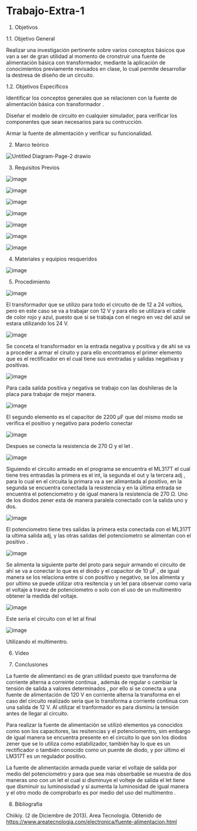 # Trabajo-Extra-1

1. Objetivos

1.1. Objetivo General 

Realizar una investigación pertinente sobre varios conceptos básicos que van a ser de gran utilidad al momento de cronstruir una fuente de alimentación básica con transformador, mediante la aplicación de conocimientos previamente revisados en clase, lo cual permite desarrollar la destresa de diseño de un circuito. 

1.2. Objetivos Específicos

Identificar los conceptos generales que se relacionen con la fuente de alimentación básica con transformador .

Diseñar el modelo de circuito en cualquier simulador, para verificar  los componentes que sean necesarios para su contrucción. 

Armar la fuente de alimentación y verificar su funcionalidad. 

2. Marco teórico 

![Untitled Diagram-Page-2 drawio](https://user-images.githubusercontent.com/94153604/155932296-70c500e7-039b-4157-94aa-3147bb267929.png)

3. Requisitos Previos 

![image](https://user-images.githubusercontent.com/94153604/155932430-4c9c00eb-69d5-48e4-a79f-a32299ba697b.png)

![image](https://user-images.githubusercontent.com/94153604/155932503-b9f7a365-1d2d-474d-bdaf-2d81384f98d8.png)

![image](https://user-images.githubusercontent.com/94153604/156412332-f1adc4a6-046b-4db6-bd87-d052db550a83.png)

![image](https://user-images.githubusercontent.com/94153604/156412476-74b2e44d-1d60-43db-b857-fbefd719780f.png)

![image](https://user-images.githubusercontent.com/94153604/156412579-91bb3cfa-bc6d-457d-a64a-769d5a4878c9.png)

![image](https://user-images.githubusercontent.com/94153604/156412716-45406ee0-f4db-44cc-b51d-022d84fe846e.png)

![image](https://user-images.githubusercontent.com/94153604/156506961-dab5f0d8-4178-4ea0-88f1-d69a04f7d1e9.png)

4. Materiales y equipios resqueridos 

![image](https://user-images.githubusercontent.com/94153604/156411226-b89a8e0f-36ce-4cd1-b2ff-724874b24313.png)

5. Procedimiento 

![image](https://user-images.githubusercontent.com/94153604/156503604-07965193-e059-4609-b88b-75e06d6fa23a.png)

El transformador que se utilizo para todo el circuito de de 12 a 24 voltios, pero en este caso se va a trabajar con 12 V y para ello se utilizara el cable de color rojo y azul, puesto que si se trabaja con el negro en vez del azul se estara utilizando los 24 V. 

![image](https://user-images.githubusercontent.com/94153604/156503784-dfa73c1e-d7f5-41dc-a6fd-9f9cffd8760a.png)

Se conceta el transformador en la entrada negativa y positiva y de ahì se va a proceder a armar el ciruito y para ello encontramos el primer elemento que es el rectificador en el cual tiene sus enntradas y salidas negativas y positivas. 

![image](https://user-images.githubusercontent.com/94153604/156503979-868e52fa-5261-4b92-82c4-2749d373dadb.png)

Para cada salida positiva y negativa se trabajo con las doshileras de la placa para trabajar de mejor manera.

![image](https://user-images.githubusercontent.com/94153604/156504085-0f503dfd-3293-45ed-b28d-81fc8722264c.png)

El segundo elemento es el capacitor de 2200 μF  que del mismo modo se verifica el positivo y negativo para poderlo conectar 

![image](https://user-images.githubusercontent.com/94153604/156504615-90a5e639-96b5-4f1d-9adb-03a2aedaefb4.png)

Despues se conecta la resistencia de 270 Ω y el let . 

![image](https://user-images.githubusercontent.com/94153604/156504919-fad8ecae-efb9-472e-b0a6-71ff8ed12ca8.png)

Siguiendo el circuito armado en el programa se encuentra el ML317T el cual tiene tres entrasdas la primera es el int, la segunda el out y la tercera adj , para lo cual en el circuita la primara va a ser alimantada al positivo, en la segunda se encuentra conectada la resistencia y en la última entrada se encuentra el potenciometro y de igual manera la resistencia de 270 Ω. Uno de los diodos zener esta de manera paralela conectado con la salida uno y dos. 

![image](https://user-images.githubusercontent.com/94153604/156505708-c92d0f26-a4a8-49b2-86b9-e8cc0364b6e6.png)

El potenciometro tiene tres salidas la primera esta conectada con el ML317T la ultima salida adj, y las otras salidas del potenciometro se alimentan con el positivo . 

![image](https://user-images.githubusercontent.com/94153604/156506015-6d91ce68-5668-49f8-ab1d-09c300ecbd00.png)

Se alimenta la siguiente parte del proto para seguir armando el circuito de ahí se va a conectar lo que es el diodo y el capacitor de 10 µF , de igual manera se los relaciona entre si con positivo y negativo, se los alimenta y por ultimo se puede utilizar otra resitencia y un let para observar como varia el voltaje a travez de potenciometro o solo con el uso de un multimentro obtener la medida del voltaje. 

![image](https://user-images.githubusercontent.com/94153604/156506703-6210491a-193d-464b-a87c-467849a2895a.png)

Este seria el circuito con el let al final 

![image](https://user-images.githubusercontent.com/94153604/156506812-d7a14633-eb1d-4800-992b-4fd1bef78693.png)

Utilizando el multimentro.

6. Video 

7. Conclusiones 

La fuente de alimentanci es de gran utilidad puesto que transforma de corriente alterna a correinte continua , además de regular o cambiar la tensión de salida a valores determinados , por ello si se conecta a una fuente de alimentación de 120 V  en corriente alterna la transforma en el caso del circuito realizado seria que lo transforma a corriente continua con una salida de 12 V. Al utilizar el tranformador es para disminu la tensión antes de llegar al circuito. 

Para realizar la fuente de alimentación se utilizó elementos ya conocidos como son los capacitores, las resitencias y el potenciomentro, sim embargo de igual manera se encuentra presente en el circuito lo que son los diodos zener que se lo utiliza como estabilizador, también hay lo que es un rectificador o también conocido como un puente de diodo, y por último el LM317T es un regulador positivo. 

La fuente de alimentación armada puede variar el voltaje de salida por medio del potenciometro y para que sea más obserbable  se muestra de dos maneras uno con un let el cual si disminuye el volteje de salida el let tiene que disminuir su luminosisdad y si aumenta la luminosidad de igual manera y el otro modo de comprobarlo es por medio del uso del multimentro . 

8. Bibliografía

Chiikiy. (2 de Diciembre de 2013). Area Tecnologia. Obtenido de https://www.areatecnologia.com/electronica/fuente-alimentacion.html

